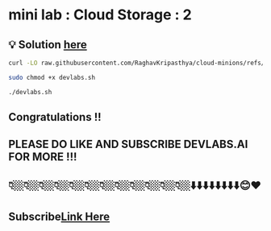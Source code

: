 # mini lab : Cloud Storage : 2

## 💡 Solution [here](https://youtu.be/jGw62bQyLe4)

```bash
curl -LO raw.githubusercontent.com/RaghavKripasthya/cloud-minions/refs/heads/main/Mini%20lab%20Cloud%20Storage%202/devlabs.sh

sudo chmod +x devlabs.sh

./devlabs.sh
```

## Congratulations !!
## PLEASE DO LIKE AND SUBSCRIBE DEVLABS.AI FOR MORE !!!
## 👇🏼👇🏼👇🏼👇🏼👇🏼👇🏼👇🏼👇🏼👇🏼👇🏼👇🏼👇🏼⬇️⬇️⬇️⬇️⬇️⬇️⬇️⬇️😊❤️
## Subscribe[Link Here](https://www.youtube.com/channel/UCVFPYmP2CZvVmICxw7YHT8A)
